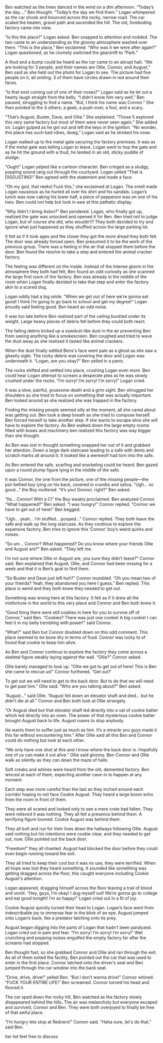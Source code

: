 Ben watched as the trees danced in the wind on a dim afternoon. “Today’s the day….” Ben thought. “Today’s the day we find them.” Logan whimpered as the car shook and bounced across the rocky, narrow road. The car scaled the beaten, gravel path and ascended the hill. The old, foreboding factory came into view.   
  
“Is this the place?” Logan asked. Ben snapped to attention and nodded. The two came to an understanding as the gloomy atmosphere washed over them. “This is the place,” Ben exclaimed. “Who was it we were after again?” Logan questioned, as he clumsily switched the gearshift to “Park.”   
  
A thud and a bump could be heard as the car came to an abrupt halt. “We are looking for 3 people, and their names are Ollie, Connor, and August,” Ben said as she held out the photo for Logan to see. The picture had five people on it, all smiling. 3 of them have circles drawn in red around their faces.   
  
“Is that snot coming out of one of their noses?” Logan said as he let out a hearty laugh straight from the belly. “I didn’t know him very well,” Ben paused, struggling to find a name. “But, I think his name was Connor.” She then pointed to the 4 others; a geek, a push-over, a fool, and a scary.   
  
“That’s August, Buster, Dave, and Ollie.” She explained. “Those 5 explored this very same factory but most of them were never seen again.” She added on. Logan gulped as he got out and left the keys in the ignition. “No wonder, this place has such bad vibes, dawg,” Logan said as he stroked his nose.  
   
Logan walked up to the metal gate securing the factory premises. It was as if the metal gate was telling Logan to leave. Logan went to hop the gate and as he hit the ground with a thud, he landed in an old, sticky puddle of sludge.   
  
“Ough!” Logan yelped like a cartoon character. Ben cringed as a sludgy, popping sound rang out through the courtyard. Logan yelled “That is DISGUSTING!” Ben agreed with the statement and made a face.   
“Oh my god, that reeks! Fuck this,” she exclaimed at Logan. The smell made Logan nauseous as he hurled all over his shirt and his sandals. Logan’s lunch was now caking his lower half, a piece of pepperoni was on one of his toes. Ben could not help but look in awe at this pathetic display.   
  
“Why didn’t I bring Aston?” Ben pondered. Logan, who finally got up, realized the gate was unlocked and opened it for Ben. Ben tried not to judge Logan, but of course she did, who wouldn’t? They both decided to try and ignore what just happened as they shuffled across the large parking lot.   
  
It felt as if it took ages and the closer they got the more dread they both felt. The door was already forced open, Ben presumed it to be the work of the previous group. There was a feeling in the air that stopped them before the door. Ben found the resolve to take a step and entered the animal cracker factory.   
  
The feeling was different on the inside. Instead of the intense gloom in the atmosphere they both had felt, Ben found an odd curiosity as she scanned the large first room of the factory. Ben was already in the middle of the room when Logan finally decided to take that step and enter the factory akin to a scared dog.   
  
Logan oddly had a big smile. “When we get out of here we’re gonna eat good! I think I’m going to go back to school and get my degree!” Logan proudly said feeling good. Ben heard an odd noise.   
  
It was too late before Ben realized part of the ceiling buckled under its weight. Large heavy pieces of debris fell before they could both react.   
  
The falling debris kicked up a sawdust-like dust in the air preventing Ben from seeing anything like a smokescreen. Ben coughed and tried to wave the dust away as she realized it tasted like animal crackers.   
  
When the dust finally settled Bens's face went pale as a ghost as she saw a ghastly sight. The rocky debris was covering the door and Logan was underneath it. “Logan, are you okay?” Ben yelled in a panic.   
  
The rocks shifted and settled into place, crushing Logan even more. Ben could hear Logan attempt to scream a desperate plea as he was slowly crushed under the rocks. “I’m sorry! I’m sorry! I’m sorry!” Logan cried.   
  
It was a slow, painful, gruesome death and a grim sight. Ben shrugged her shoulders as she tried to focus on something that was actually important. Ben looked around as she realized she was trapped in the factory.   
  
Finding the missing people seemed silly at the moment, all she cared about was getting out. Ben took a deep breath as she tried to compose herself. Ben forced herself to take another step. If she wants to escape alive she will have to explore the factory. As Ben walked down the large empty rooms filled with boxes and machinery ben realized this factory was way bigger than she thought.   
  
As Ben was lost in thought something snapped her out of it and grabbed her attention. Down a large dark staircase leading to a safe with dents and scratch marks all around it. It looked like a werewolf had torn into the safe.   
  
As Ben entered the safe, scarfing and snorkeling could be heard. Ben gazed upon a round plump figure lying in the middle of the safe.   
  
It was Connor, the one from the picture, one of the missing people—the pot-bellied boy lying on his back, covered in crumbs and saliva. “Ugh… so good…” the Boy muttered. “It’s you! Donnor, right?” Ben asked.   
  
“Its… Connor! With a C!” the Boy weakly proclaimed. Ben analyzed Connor. “What happened?” Ben asked. “I was hungry!” Connor replied. “Connor we have to get out of here!” Ben begged.   
  
“Ugh… yeah… I’m stuffed… pooped…” Connor replied. They both leave the safe and walk up the long staircase. As they continue to explore the expansive factory, Ben tries to ignore this ‘Connor’ boy’s weird quirks and noises.   
  
“So um… Connor? What happened? Do you know where your friends Ollie and August are?” Ben asked. “They left me.   
  
I’m not sure where Ollie or August are, you sure they didn’t leave?” Connor said. Ben explained that August, Ollie, and Connor had been missing for a week and that it is Ben’s goal to find them.   
  
“So Buster and Dave just left huh?” Connor mumbled. “Oh you mean two of your friends? Yeah, they abandoned you here I guess.” Ben replied. This place is weird and they both knew they needed to get out.   
  
Something was wrong here at this factory. It felt as if it drew all the misfortune in the world to this very place and Connor and Ben both knew it.   
  
“Good thing there were still cookies in here for you to survive off of Connor,” said Ben. “Cookies? There was just one cookie! A big cookie! I can feel it in my belly trembling with power!” said Connor.   
  
“What?” said Ben but Connor doubled down on this odd comment. This place seemed to be bone dry in terms of food. Connor was lucky to of found that cookie to keep him alive.   
  
As Ben and Connor continue to explore the factory they come across a skeletal figure weakly laying against the wall. “Ollie?” Connor asked.  
Ollie barely managed to look up. “Ollie we got to get out of here! This is Ben she came to rescue us!” Connor furthered. “Get out?   
  
To get out we will need to get to the back door. But to do that we will need to get past him.” Ollie said. “Who are you talking about?” Ben asked.   
  
“August…” said Ollie. “August fell down an elevator shaft and died… but he didn’t die at all.” Connor and Ben both look at Ollie strangely.   
  
“Or August died but that elevator shaft led directly into a vat of cookie batter which led directly into an oven. The power of that mysterious cookie batter brought August back to life. August roams to stop anybody.   
  
He wants them to suffer just as much as him. It’s a miracle you guys made it this far without encountering him.” After Ollie said all this Ben and Connor could do nothing but look at each other.   
  
“We only have one shot at this and I know where the back door is. Hopefully one of us can make it out alive.” Ollie said gloomy. Ben Connor and Ollie walk as silently as they can down the maze of halls.   
  
Soft creaks and whines were heard from the old, demented factory. Ben winced at each of them, expecting another cave-in to happen at any moment.   
  
Each step was more careful than the last as they inched around each corridor hoping to not face Cookie August. They heard a large boom echo from the room in front of them.   
  
They were all scared and looked only to see a mere crate had fallen. They were relieved it was nothing. They all felt a presence behind them. A terrifying figure loomed. Cookie August was behind them.   
  
They all bolt and run for their lives down the hallways following Ollie. August said nothing but his intentions were cookie clear, and they needed to get out, now. Ollie pointed out the back door.   
  
“Freedom!” they all chanted. August had blocked the door before they could even begin running toward the exit.   
  
They all tried to keep their cool but it was no use, they were terrified. When all hope was lost they heard something. It sounded like something was getting dragged across the floor, this caught everyone including Cookie August's attention.   
  
Logan appeared, dragging himself across the floor leaving a trail of blood and vomit. “Hey, guys, I’m okay! I dug myself out! We’re gonna go to college and eat good tonight! I’m so happy!” Logan cried out in a fit of joy.   
  
Cookie August quickly turned their head to Logan. Logan’s face went from indescribable joy to immense fear in the blink of an eye. August jumped onto Logan’s back, like a predator latching onto its prey.   
  
August began digging into the parts of Logan that hadn’t been paralyzed. Logan cried out in pain and fear. “I’m sorry! I’m sorry! I’m sorry!” Wet crunching and popping noises engulfed the empty factory far after the screams had stopped.   
  
Ben thought fast, so she grabbed Connor and Ollie and ran through the exit. As all of them exited the facility, Ben pointed out the car that was used to enter in the first place. Connor latched onto the driver’s seat and Ben jumped through the car window into the back seat.   
  
“Drive, drive, drive!” yelled Ben. “But I don’t wanna drive!” Connor whined. “FUCK YOUR ENTIRE LIFE!” Ben screamed. Connor turned his head and floored it.   
  
The car sped down the rocky hill, Ben watched as the factory slowly disappeared behind the hills. The air was melancholy but everyone escaped and survived, Connor and Ben. They were both overjoyed to finally be free of that awful place.   
  
“I’m hungry lets stop at Redners!” Connor said. “Haha sure, let's do that,” said Ben.   
  
  
  
tier list feel free to discuss  
